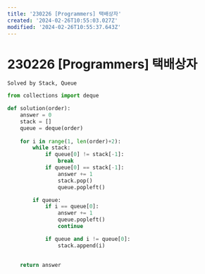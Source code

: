 ```yaml
---
title: '230226 [Programmers] 택배상자'
created: '2024-02-26T10:55:03.027Z'
modified: '2024-02-26T10:55:37.643Z'
---
```


# 230226 [Programmers] 택배상자
``` Solved by Stack, Queue ```

```python
from collections import deque

def solution(order):
    answer = 0
    stack = []
    queue = deque(order)
    
    for i in range(1, len(order)+2):
        while stack:
            if queue[0] != stack[-1]:
                break
            if queue[0] == stack[-1]:
                answer += 1
                stack.pop()
                queue.popleft()

        if queue:
            if i == queue[0]:
                answer += 1
                queue.popleft()
                continue

            if queue and i != queue[0]:
                stack.append(i)
                
                
    return answer
```
